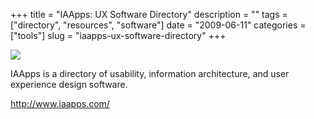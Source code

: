 +++
title = "IAApps: UX Software Directory"
description = ""
tags = ["directory", "resources", "software"]
date = "2009-06-11"
categories = ["tools"]
slug = "iaapps-ux-software-directory"
+++


<div class="tool-screenshot mb1"><a href="http://www.iaapps.com/"><img id="bluga-thumbnail-2730" class="bluga-thumbnail custom" src="http://media.konigi.com/bluga/
wt522ff9dfc7247_custom.jpg"/></a></div><p>IAApps is a directory of usability, information architecture, and user experience design software.</p>
  
<p><a href="http://www.iaapps.com/">http://www.iaapps.com/</a></p>
      
